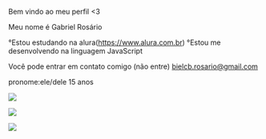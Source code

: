 Bem vindo ao meu perfil <3

Meu nome é Gabriel Rosário

°Estou estudando na alura(https://www.alura.com.br)
°Estou me desenvolvendo na linguagem JavaScript

Você pode entrar em contato comigo (não entre)
bielcb.rosario@gmail.com

pronome:ele/dele
15 anos

![](https://media1.tenor.com/m/-awe34nhY80AAAAd/ordem-paranormal-gal.gif)


![](https://media1.tenor.com/m/KyS2V_M5PjQAAAAd/ordem-paranormal-cellbit.gif)

![](https://media1.tenor.com/m/CYE_clxRT78AAAAd/o-segredo-na-floresta-osnf.gif)
